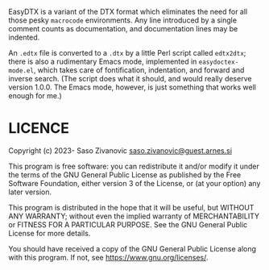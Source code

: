 EasyDTX is a variant of the DTX format which eliminates the need for all those
pesky `macrocode` environments.  Any line introduced by a single comment counts
as documentation, and documentation lines may be indented. 

An `.edtx` file is converted to a `.dtx` by a little Perl script called
`edtx2dtx`; there is also a rudimentary Emacs mode, implemented in
`easydoctex-mode.el`, which takes care of fontification, indentation, and
forward and inverse search.  (The script does what it should, and would really
deserve version 1.0.0.  The Emacs mode, however, is just something that works
well enough for me.)

# LICENCE

Copyright (c) 2023- Saso Zivanovic <saso.zivanovic@guest.arnes.si>

This program is free software: you can redistribute it and/or modify
it under the terms of the GNU General Public License as published by
the Free Software Foundation, either version 3 of the License, or
(at your option) any later version.

This program is distributed in the hope that it will be useful,
but WITHOUT ANY WARRANTY; without even the implied warranty of
MERCHANTABILITY or FITNESS FOR A PARTICULAR PURPOSE.  See the
GNU General Public License for more details.

You should have received a copy of the GNU General Public License
along with this program.  If not, see <https://www.gnu.org/licenses/>.
